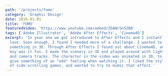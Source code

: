 ```yaml
---
path: '/projects/fomo'
category: 'Graphic Design'
date: 2016-01-01
title: 'FOMO'
featuredVideo: 'https://www.youtube.com/embed/ZbANrSn5ZB0'
tags: ['Adobe Illustrator', 'Adobe After Effects', 'Cinema4D']
excerpt: 'In year one we got introduced to After Effects and I instantly fell in
  love. Soon enough, I found I needed more of a challenge. I wanted to do
  something in 3D. Through After Effects I found out about Cinema4D, and
  boy was it fun. I made the scenery in 3D and played around with lighting
  and camera tracks. The character in the video was animated in 2D, to
  give something of an "odd" feeling when watching it. I liked the style
  of side-scrolling games, and wanted to try to mimic that effect.'
---
```

